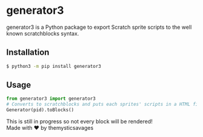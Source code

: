 # generator3
generator3 is a Python package to export Scratch sprite scripts to the well known scratchblocks syntax.
## Installation
```bash
$ python3 -m pip install generator3
```
## Usage
```python
from generator3 import generator3
# Converts to scratchblocks and puts each sprites' scripts in a HTML file
Generator(pid).toBlocks()

```
This is still in progress so not every block will be rendered!<br>
Made with ❤️ by themysticsavages